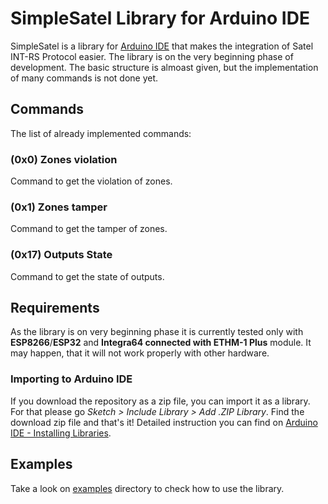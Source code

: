 # SimpleSatel Library for Arduino IDE

SimpleSatel is a library for [Arduino IDE](https://www.arduino.cc/en/software) that makes the integration of Satel INT-RS Protocol easier. 
The library is on the very beginning phase of development. The basic structure is almoast given, but the implementation of many commands is not done yet.

## Commands
The list of already implemented commands:

### (0x0) Zones violation
Command to get the violation of zones.

### (0x1) Zones tamper
Command to get the tamper of zones.

### (0x17) Outputs State
Command to get the state of outputs.

## Requirements
As the library is on very beginning phase it is currently tested only with **ESP8266**/**ESP32** and **Integra64 connected with ETHM-1 Plus** module. It may happen, that it will not work properly with other hardware.

### Importing to Arduino IDE
If you download the repository as a zip file, you can import it as a library. For that please go *Sketch > Include Library > Add .ZIP Library*. Find the download zip file and that's it! Detailed instruction you can find on [Arduino IDE - Installing Libraries](https://docs.arduino.cc/software/ide-v1/tutorials/installing-libraries).

## Examples
Take a look on [examples](examples/) directory to check how to use the library.

